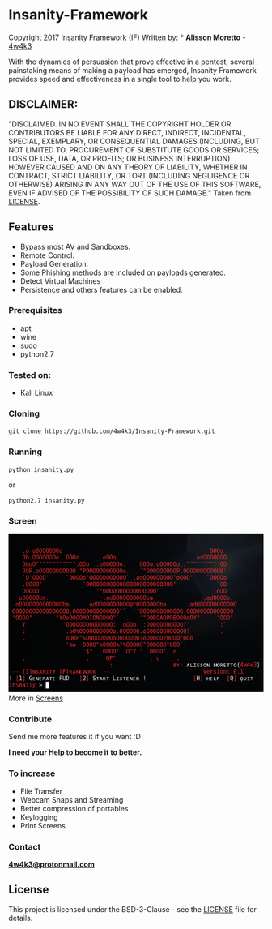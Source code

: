# Insanity-Framework
Copyright 2017 Insanity Framework (IF)
Written by: * **Alisson Moretto** - [4w4k3](https://github.com/4w4k3)

With the dynamics of persuasion that prove effective in a pentest, several painstaking means of making a payload has emerged, Insanity Framework provides speed and effectiveness in a single tool to help you work.

## DISCLAIMER: 

"DISCLAIMED. IN NO EVENT SHALL THE COPYRIGHT HOLDER OR CONTRIBUTORS BE LIABLE
FOR ANY DIRECT, INDIRECT, INCIDENTAL, SPECIAL, EXEMPLARY, OR CONSEQUENTIAL
DAMAGES (INCLUDING, BUT NOT LIMITED TO, PROCUREMENT OF SUBSTITUTE GOODS OR
SERVICES; LOSS OF USE, DATA, OR PROFITS; OR BUSINESS INTERRUPTION) HOWEVER
CAUSED AND ON ANY THEORY OF LIABILITY, WHETHER IN CONTRACT, STRICT LIABILITY,
OR TORT (INCLUDING NEGLIGENCE OR OTHERWISE) ARISING IN ANY WAY OUT OF THE USE
OF THIS SOFTWARE, EVEN IF ADVISED OF THE POSSIBILITY OF SUCH DAMAGE."
Taken from [LICENSE](LICENSE).

## Features 

- Bypass most AV and Sandboxes.
- Remote Control.
- Payload Generation.
- Some Phishing methods are included on payloads generated.
- Detect Virtual Machines
- Persistence and others features can be enabled.

### Prerequisites

* apt
* wine
* sudo
* python2.7

### Tested on:

* Kali Linux

### Cloning
```
git clone https://github.com/4w4k3/Insanity-Framework.git
```

### Running
```
python insanity.py
```
or
```
python2.7 insanity.py
```

### Screen
![Shot](https://github.com/4w4k3/Insanity-Framework/blob/master/Screens/shot.png)
   More in [Screens](Screens)

### Contribute
Send me more features it if you want :D

**I need your Help to become it to better.**

### To increase
- File Transfer
- Webcam Snaps and Streaming
- Better compression of portables
- Keylogging
- Print Screens

### Contact
**4w4k3@protonmail.com**

## License

This project is licensed under the BSD-3-Clause - see the [LICENSE](LICENSE) file for details.
